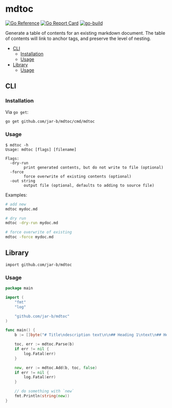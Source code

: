 # mdtoc
[![Go Reference](https://pkg.go.dev/badge/github.com/jar-b/mdtoc.svg)](https://pkg.go.dev/github.com/jar-b/mdtoc)
[![Go Report Card](https://goreportcard.com/badge/github.com/jar-b/mdtoc)](https://goreportcard.com/report/github.com/jar-b/mdtoc)
[![go-build](https://github.com/jar-b/mdtoc/actions/workflows/go.yml/badge.svg)](https://github.com/jar-b/mdtoc/actions/workflows/go.yml)

Generate a table of contents for an existing markdown document. The table of contents will link to anchor tags, and preserve the level of nesting. 


<!---mdtoc begin--->
* [CLI](#cli)
  * [Installation](#installation)
  * [Usage](#usage)
* [Library](#library)
  * [Usage](#usage-1)
<!---mdtoc end--->
## CLI

### Installation

Via `go get`:

```sh
go get github.com/jar-b/mdtoc/cmd/mdtoc
```

### Usage

```
$ mdtoc -h
Usage: mdtoc [flags] [filename]

Flags:
  -dry-run
    	print generated contents, but do not write to file (optional)
  -force
    	force overwrite of existing contents (optional)
  -out string
        output file (optional, defaults to adding to source file)
```

Examples:

```sh
# add new
mdtoc mydoc.md

# dry run
mdtoc -dry-run mydoc.md

# force overwrite of existing
mdtoc -force mydoc.md
```

## Library

`import github.com/jar-b/mdtoc`

### Usage

```go
package main

import (
	"fmt"
	"log"

	"github.com/jar-b/mdtoc"
)

func main() {
	b := []byte("# Title\ndescription text\n\n## Heading 1\ntext\n## Heading 2\nmore text")

	toc, err := mdtoc.Parse(b)
	if err != nil {
		log.Fatal(err)
	}

	new, err := mdtoc.Add(b, toc, false)
	if err != nil {
		log.Fatal(err)
	}

	// do something with `new`
	fmt.Println(string(new))
}
```
